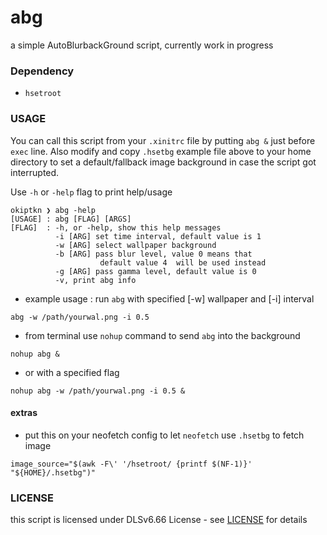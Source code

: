 # abg
a simple AutoBlurbackGround script, currently work in progress

### Dependency
- `hsetroot`

### USAGE
You can call this script from your `.xinitrc` file by putting `abg &` just before `exec` line. Also modify and copy `.hsetbg` example file above to your home directory to set a default/fallback image background in case the script got interrupted. 

Use `-h` or `-help` flag to print help/usage
```
okiptkn ❯ abg -help
[USAGE] : abg [FLAG] [ARGS]
[FLAG]  : -h, or -help, show this help messages
          -i [ARG] set time interval, default value is 1
          -w [ARG] select wallpaper background
          -b [ARG] pass blur level, value 0 means that
                    default value 4  will be used instead
          -g [ARG] pass gamma level, default value is 0
          -v, print abg info

```
* example usage : 
run `abg` with specified [-w] wallpaper and [-i] interval
```
abg -w /path/yourwal.png -i 0.5
```
* from terminal use `nohup` command to send `abg` into the background
```
nohup abg &
```
* or with a specified flag
```
nohup abg -w /path/yourwal.png -i 0.5 &
```
#### extras
- put this on your neofetch config to let `neofetch` use `.hsetbg` to fetch image
```
image_source="$(awk -F\' '/hsetroot/ {printf $(NF-1)}' "${HOME}/.hsetbg")"
```
### LICENSE
this script is licensed under DLSv6.66 License - see [LICENSE](LICENSE) for details
